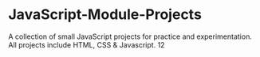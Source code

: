 # JavaScript-Module-Projects
A collection of small JavaScript projects for practice and experimentation.
All projects include HTML, CSS & Javascript.
12
